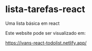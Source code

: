# lista-tarefas-react
Uma lista básica em react

Este website pode ser visualizado em:

https://ivans-react-todolist.netlify.app/
